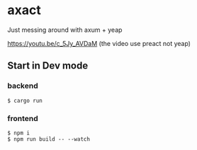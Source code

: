 # axact

Just messing around with axum + yeap

https://youtu.be/c_5Jy_AVDaM (the video use preact not yeap)

## Start in Dev mode

### backend
```
$ cargo run
```

### frontend
```
$ npm i
$ npm run build -- --watch
```
